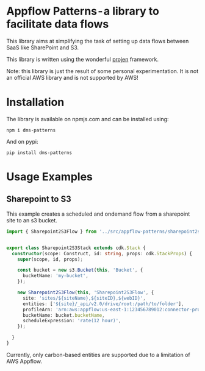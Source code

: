 # Appflow Patterns - a library to facilitate data flows

This library aims at simplifying the task of setting up data flows between SaaS like SharePoint and S3.

This library is  written using the wonderful [projen](https://github.com/projen/projen) framework.

Note: this library is just the result of some personal experimentation. It is not an official AWS library and is not supported by AWS!

# Installation

The library is available on npmjs.com and can be installed using:

`npm i dms-patterns`

And on pypi:

`pip install dms-patterns`

# Usage Examples

## Sharepoint to S3

This example creates a scheduled and ondemand flow from a sharepoint site to an s3 bucket.

```typescript
import { Sharepoint2S3Flow } from '../src/appflow-patterns/sharepoint2s3';


export class Sharepoint2S3Stack extends cdk.Stack {
  constructor(scope: Construct, id: string, props: cdk.StackProps) {
    super(scope, id, props);

    const bucket = new s3.Bucket(this, 'Bucket', {
      bucketName: 'my-bucket',
    });

    new Sharepoint2S3Flow(this, 'Sharepoint2S3Flow', {
      site: 'sites/${siteName},${siteID},${webID}',
      entities: ['${site}/_api/v2.0/drive/root:/path/to/folder'],
      profileArn: 'arn:aws:appflow:us-east-1:123456789012:connector-profile/12345678-1234-1234-1234-123456789012',
      bucketName: bucket.bucketName,
      scheduleExpression: 'rate(12 hour)',
    });

  }
}
```

Currently, only carbon-based entities are supported due to a limitation of AWS Appflow.
